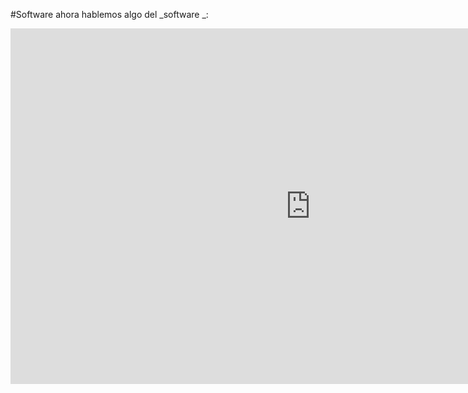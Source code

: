 #Software
ahora hablemos algo del _software _:

<iframe src="https://docs.google.com/presentation/d/e/2PACX-1vTzhWebRk0_i9Lu6-ATcTK4xe-pCtEE2PWiDZ93UBH6tSmCRsqqymXp7a5qN8Sh6jlub5yBL0wsXA71/embed?start=false&loop=false&delayms=3000" frameborder="0" width="960" height="569" allowfullscreen="true" mozallowfullscreen="true" webkitallowfullscreen="true"></iframe>